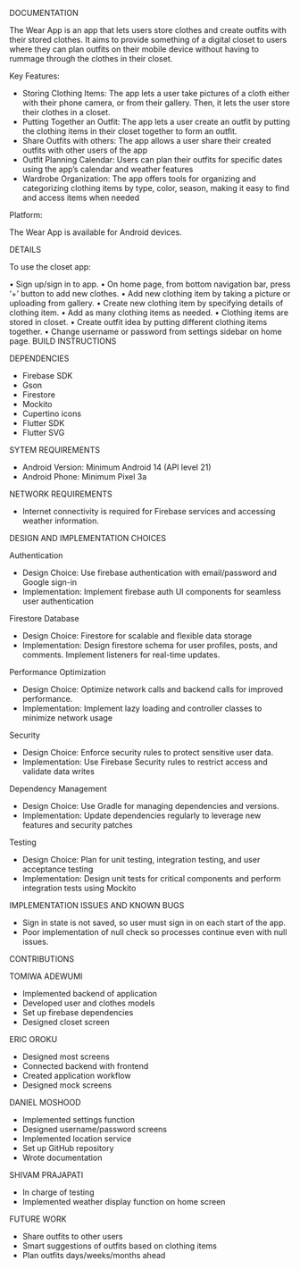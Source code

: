 DOCUMENTATION

The Wear App is an app that lets users store clothes and create outfits with their stored clothes. It aims to provide something of a digital closet to users where they can plan outfits on their mobile device without having to rummage through the clothes in their closet. 

Key Features:

-	Storing Clothing Items: The app lets a user take pictures of a cloth either with their phone camera, or from their gallery. Then, it lets the user store their clothes in a closet.
-	Putting Together an Outfit: The app lets a user create an outfit by putting the clothing items in their closet together to form an outfit.
-	Share Outfits with others: The app allows a user share their created outfits with other users of the app
-	Outfit Planning Calendar: Users can plan their outfits for specific dates using the app’s calendar and weather features
-	Wardrobe Organization: The app offers tools for organizing and categorizing clothing items by type, color, season, making it easy to find and access items when needed

Platform:

The Wear App is available for Android devices.

DETAILS

To use the closet app:

•	Sign up/sign in to app.
•	On home page, from bottom navigation bar, press ‘+’ button to add new clothes.
•	Add new clothing item by taking a picture or uploading from gallery.
•	Create new clothing item by specifying details of clothing item.
•	Add as many clothing items as needed.
•	Clothing items are stored in closet.
•	Create outfit idea by putting different clothing items together. 
•	Change username or password from settings sidebar on home page.
BUILD INSTRUCTIONS

DEPENDENCIES
-	Firebase SDK
-	Gson
-	Firestore
-	Mockito
-	Cupertino icons
-	Flutter SDK
-	Flutter SVG

SYTEM REQUIREMENTS
-	Android Version: Minimum Android 14 (API level 21)
-	Android Phone: Minimum Pixel 3a

NETWORK REQUIREMENTS
-	Internet connectivity is required for Firebase services and accessing weather information.


DESIGN AND IMPLEMENTATION CHOICES

Authentication

-	Design Choice: Use firebase authentication with email/password and Google sign-in
-	Implementation: Implement firebase auth UI components for seamless user authentication

Firestore Database

-	Design Choice: Firestore for scalable and flexible data storage
-	Implementation: Design firestore schema for user profiles, posts, and comments. Implement listeners for real-time updates.


Performance Optimization

-	Design Choice: Optimize network calls and backend calls for improved performance.
-	Implementation: Implement lazy loading and controller classes to minimize network usage

Security

-	Design Choice: Enforce security rules to protect sensitive user data.
-	Implementation: Use Firebase Security rules to restrict access and validate data writes

Dependency Management

-	Design Choice: Use Gradle for managing dependencies and versions.
-	Implementation: Update dependencies regularly to leverage new features and security patches

Testing

-	Design Choice: Plan for unit testing, integration testing, and user acceptance testing
-	Implementation: Design unit tests for critical components and perform integration tests using Mockito 

IMPLEMENTATION ISSUES AND KNOWN BUGS

-	Sign in state is not saved, so user must sign in on each start of the app.
-	Poor implementation of null check so processes continue even with null issues.





CONTRIBUTIONS

TOMIWA ADEWUMI
-	Implemented backend of application
-	Developed user and clothes models
-	Set up firebase dependencies
-	Designed closet screen

ERIC OROKU
-	Designed most screens   
-	Connected backend with frontend
-	Created application workflow 
-	Designed mock screens

DANIEL MOSHOOD
-	Implemented settings function
-	Designed username/password screens
-	Implemented location service
-	Set up GitHub repository
-	Wrote documentation 

SHIVAM PRAJAPATI
-	In charge of testing 
-	Implemented weather display function on home screen

FUTURE WORK
-	Share outfits to other users
-	Smart suggestions of outfits based on clothing items
-	Plan outfits days/weeks/months ahead



